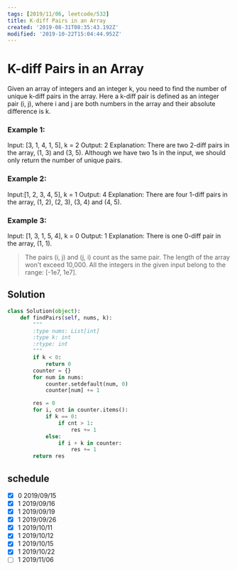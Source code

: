 ```yaml
---
tags: [2019/11/06, leetcode/532]
title: K-diff Pairs in an Array
created: '2019-08-31T08:35:43.192Z'
modified: '2019-10-22T15:04:44.952Z'
---
```


# K-diff Pairs in an Array

Given an array of integers and an integer k, you need to find the number of unique k-diff pairs in the array. Here a k-diff pair is defined as an integer pair (i, j), where i and j are both numbers in the array and their absolute difference is k.

### Example 1:

Input: [3, 1, 4, 1, 5], k = 2
Output: 2
Explanation: There are two 2-diff pairs in the array, (1, 3) and (3, 5).
Although we have two 1s in the input, we should only return the number of unique pairs.

### Example 2:

Input:[1, 2, 3, 4, 5], k = 1
Output: 4
Explanation: There are four 1-diff pairs in the array, (1, 2), (2, 3), (3, 4) and (4, 5).

### Example 3:

Input: [1, 3, 1, 5, 4], k = 0
Output: 1
Explanation: There is one 0-diff pair in the array, (1, 1).

> The pairs (i, j) and (j, i) count as the same pair.
> The length of the array won't exceed 10,000.
> All the integers in the given input belong to the range: [-1e7, 1e7].

## Solution

```python
class Solution(object):
    def findPairs(self, nums, k):
        """
        :type nums: List[int]
        :type k: int
        :rtype: int
        """
        if k < 0:
            return 0
        counter = {}
        for num in nums:
            counter.setdefault(num, 0)
            counter[num] += 1

        res = 0
        for i, cnt in counter.items():
            if k == 0:
                if cnt > 1:
                    res += 1
            else:
                if i + k in counter:
                    res += 1
        return res
```

## schedule

* [x] 0 2019/09/15
* [x] 1 2019/09/16
* [x] 1 2019/09/19
* [x] 1 2019/09/26
* [x] 1 2019/10/11
* [x] 1 2019/10/12
* [x] 1 2019/10/15
* [x] 1 2019/10/22
* [ ] 1 2019/11/06
